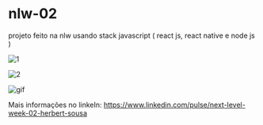# nlw-02

projeto feito na nlw usando stack javascript ( react js, react native e node js )

![1](https://user-images.githubusercontent.com/63599156/89474884-350a0180-d75d-11ea-91fc-da22ec775322.png)

![2](https://user-images.githubusercontent.com/63599156/89475064-a053d380-d75d-11ea-8e56-97a74a902b20.png)

![gif](https://user-images.githubusercontent.com/63599156/89475068-a2b62d80-d75d-11ea-90a2-d40d9b735712.gif)

Mais informações no linkeIn: https://www.linkedin.com/pulse/next-level-week-02-herbert-sousa
